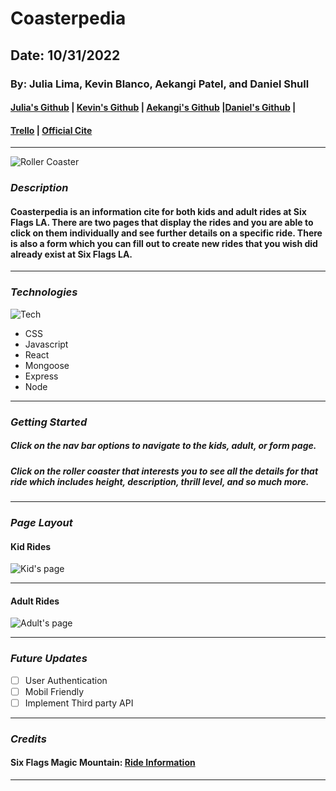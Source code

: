# Coasterpedia

## Date: 10/31/2022

### By: Julia Lima, Kevin Blanco, Aekangi Patel, and Daniel Shull

#### [Julia's Github](https://github.com/julialima08) | [Kevin's Github](https://github.com/greensharpie) | [Aekangi's Github](https://github.com/Aekangi) |[Daniel's Github](https://github.com/dxs19) |

#### [Trello](https://trello.com/b/EDYnvMlm/coasterpedia) | [Official Cite](blah)

---

![Roller Coaster](https://sf-static.sixflags.com/wp-content/uploads/SFMM_Tatsu-min.jpg)

### **_Description_**

#### Coasterpedia is an information cite for both kids and adult rides at Six Flags LA. There are two pages that display the rides and you are able to click on them individually and see further details on a specific ride. There is also a form which you can fill out to create new rides that you wish did already exist at Six Flags LA.

---

### **_Technologies_**

![Tech](https://camo.githubusercontent.com/2fd16dd0b0d63836d2f1bcc5233ff57d97b4238bc48ab1d713b3d058a1135931/68747470733a2f2f6765656b73706572686f75722e636f6d2f77702d636f6e74656e742f75706c6f6164732f323031392f30322f6d65726e2d696d672e706e67253232)

- CSS
- Javascript
- React
- Mongoose
- Express
- Node

---

### **_Getting Started_**

##### Click on the nav bar options to navigate to the kids, adult, or form page.

##### Click on the roller coaster that interests you to see all the details for that ride which includes height, description, thrill level, and so much more.

---

### **_Page Layout_**

#### Kid Rides

![Kid's page](https://fun-spot.com/wp-content/uploads/2015/04/Kiddie-Coaster.jpg)

---

#### Adult Rides

![Adult's page](https://www.actualidadviajes.com/wp-content/uploads/2013/01/six-flags-mexico.jpeg)

---

### **_Future Updates_**

- [ ] User Authentication
- [ ] Mobil Friendly
- [ ] Implement Third party API

---

### **_Credits_**

#### Six Flags Magic Mountain: [Ride Information](https://www.sixflags.com/magicmountain/things-to-do/all-rides)

---
